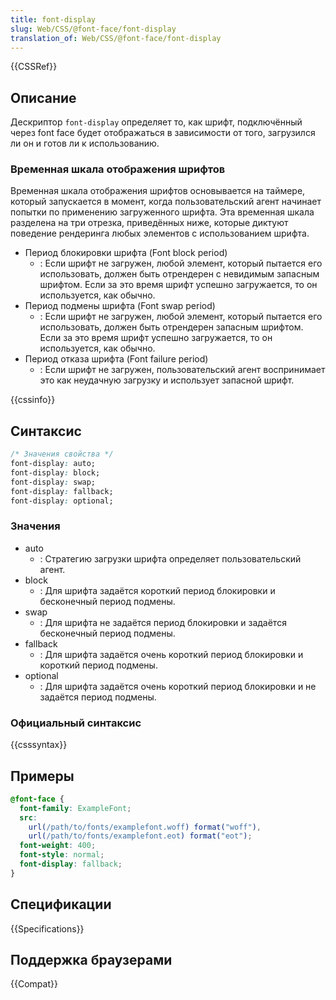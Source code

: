 ```yaml
---
title: font-display
slug: Web/CSS/@font-face/font-display
translation_of: Web/CSS/@font-face/font-display
---
```


{{CSSRef}}

## Описание

Дескриптор `font-display` определяет то, как шрифт, подключённый через font face будет отображаться в зависимости от того, загрузился ли он и готов ли к использованию.

### Временная шкала отображения шрифтов

Временная шкала отображения шрифтов основывается на таймере, который запускается в момент, когда пользовательский агент начинает попытки по применению загруженного шрифта. Эта временная шкала разделена на три отрезка, приведённых ниже, которые диктуют поведение рендеринга любых элементов с использованием шрифта.

- Период блокировки шрифта (Font block period)
  - : Если шрифт не загружен, любой элемент, который пытается его использовать, должен быть отрендерен с невидимым запасным шрифтом. Если за это время шрифт успешно загружается, то он используется, как обычно.
- Период подмены шрифта (Font swap period)
  - : Если шрифт не загружен, любой элемент, который пытается его использовать, должен быть отрендерен запасным шрифтом. Если за это время шрифт успешно загружается, то он используется, как обычно.
- Период отказа шрифта (Font failure period)
  - : Если шрифт не загружен, пользовательский агент воспринимает это как неудачную загрузку и использует запасной шрифт.

{{cssinfo}}

## Синтаксис

```css
/* Значения свойства */
font-display: auto;
font-display: block;
font-display: swap;
font-display: fallback;
font-display: optional;
```

### Значения

- auto
  - : Стратегию загрузки шрифта определяет пользовательский агент.
- block
  - : Для шрифта задаётся короткий период блокировки и бесконечный период подмены.
- swap
  - : Для шрифта не задаётся период блокировки и задаётся бесконечный период подмены.
- fallback
  - : Для шрифта задаётся очень короткий период блокировки и короткий период подмены.
- optional
  - : Для шрифта задаётся очень короткий период блокировки и не задаётся период подмены.

### Официальный синтаксис

{{csssyntax}}

## Примеры

```css
@font-face {
  font-family: ExampleFont;
  src:
    url(/path/to/fonts/examplefont.woff) format("woff"),
    url(/path/to/fonts/examplefont.eot) format("eot");
  font-weight: 400;
  font-style: normal;
  font-display: fallback;
}
```

## Спецификации

{{Specifications}}

## Поддержка браузерами

{{Compat}}
